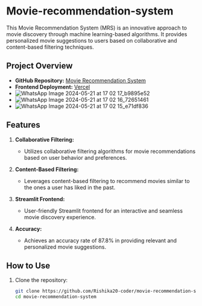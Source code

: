 # Movie-recommendation-system 

This Movie Recommendation System (MRS) is an innovative approach to movie discovery through machine learning-based algorithms. It provides personalized movie suggestions to users based on collaborative and content-based filtering techniques.

## Project Overview

- **GitHub Repository:** [Movie Recommendation System](https://github.com/Rishika20-coder/movie-recommendation-system)
- **Frontend Deployment:** [Vercel](your_vercel_frontend_url)
- ![WhatsApp Image 2024-05-21 at 17 02 17_b9895e52](https://github.com/Rishika20-coder/movie-recommendation-system/assets/74089987/b5171d86-4bf3-4dcd-a9d4-6d9ff72dc562)
- ![WhatsApp Image 2024-05-21 at 17 02 16_72651461](https://github.com/Rishika20-coder/movie-recommendation-system/assets/74089987/08929e47-3f36-474f-964a-70b5cb95e75d)
- ![WhatsApp Image 2024-05-21 at 17 02 15_e71df836](https://github.com/Rishika20-coder/movie-recommendation-system/assets/74089987/c54fd0e5-b746-443a-91f1-d650d54e4ab7)




## Features

1. **Collaborative Filtering:**
   - Utilizes collaborative filtering algorithms for movie recommendations based on user behavior and preferences.

2. **Content-Based Filtering:**
   - Leverages content-based filtering to recommend movies similar to the ones a user has liked in the past.

3. **Streamlit Frontend:**
   - User-friendly Streamlit frontend for an interactive and seamless movie discovery experience.

4. **Accuracy:**
   - Achieves an accuracy rate of 87.8% in providing relevant and personalized movie suggestions.

## How to Use

1. Clone the repository:

   ```bash
   git clone https://github.com/Rishika20-coder/movie-recommendation-system.git
   cd movie-recommendation-system

